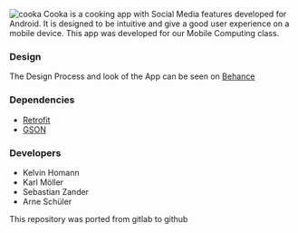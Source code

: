 ![cooka](https://imgur.com/a/7WoNqjC)
Cooka is a cooking app with Social Media features developed for Android. It is designed to be intuitive and give a good user experience on a mobile device. This app was developed for our Mobile Computing class.

### Design

The Design Process and look of the App can be seen on [Behance](https://www.behance.net/gallery/77020121/Cooka)

### Dependencies

* [Retrofit](https://square.github.io/retrofit/)
* [GSON](https://github.com/google/gson)

### Developers

* Kelvin Homann
* Karl Möller
* Sebastian Zander
* Arne Schüler

This repository was ported from gitlab to github
